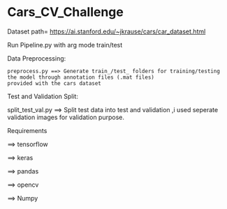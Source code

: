 # Cars_CV_Challenge
Dataset path= https://ai.stanford.edu/~jkrause/cars/car_dataset.html


Run Pipeline.py with arg mode train/test

Data Preprocessing:

    preprocess.py ==> Generate train_/test_ folders for training/testing the model through annotation files (.mat files)
    provided with the cars dataset
    

Test and Validation Split:

split_test_val.py ==>    Split test data into test and validation ,i used seperate validation images for validation purpose.


    
    
Requirements 

 ==> tensorflow
 
 ==> keras
 
 ==> pandas
 
 ==> opencv
 
 ==> Numpy
